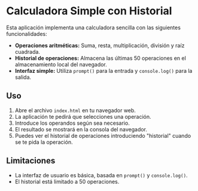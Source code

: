 # Calculadora Simple con Historial

Esta aplicación implementa una calculadora sencilla con las siguientes funcionalidades:

* **Operaciones aritméticas:** Suma, resta, multiplicación, división y raíz cuadrada.
* **Historial de operaciones:** Almacena las últimas 50 operaciones en el almacenamiento local del navegador.
* **Interfaz simple:** Utiliza `prompt()` para la entrada y `console.log()` para la salida.

## Uso

1. Abre el archivo `index.html` en tu navegador web.
2. La aplicación te pedirá que selecciones una operación.
3. Introduce los operandos según sea necesario.
4. El resultado se mostrará en la consola del navegador.
5. Puedes ver el historial de operaciones introduciendo "historial" cuando se te pida la operación.

## Limitaciones

* La interfaz de usuario es básica, basada en `prompt()` y `console.log()`.
* El historial está limitado a 50 operaciones.
